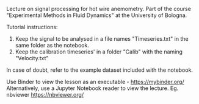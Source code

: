 Lecture on signal processing for hot wire anemometry.
Part of the course "Experimental Methods in Fluid Dynamics" at the University of Bologna.

Tutorial instructions:
1. Keep the signal to be analysed in a file names "Timeseries.txt" in the same folder as the notebook.
2. Keep the calibration timeseries' in a folder "Calib\" with the naming "Velocity.txt"

In case of doubt, refer to the example dataset included with the notebook.

Use Binder to view the lesson as an executable - https://mybinder.org/
Alternatively, use a Jupyter Notebook reader to view the lecture. Eg. nbviewer https://nbviewer.org/ 
